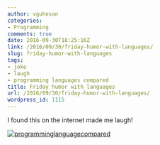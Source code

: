 ```yaml
---
author: vguhesan
categories:
- Programming
comments: true
date: 2016-09-30T18:25:16Z
link: /2016/09/30/friday-humor-with-languages/
slug: friday-humor-with-languages
tags:
- joke
- laugh
- programming languages compared
title: Friday humor with languages
url: /2016/09/30/friday-humor-with-languages/
wordpress_id: 1115
---
```


I found this on the internet made me laugh!

[![programminglanguagecompared](/img/2016/09/programminglanguagecompared.jpg?w=398)](/img/2016/09/programminglanguagecompared.jpg)
